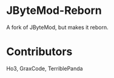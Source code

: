 # JByteMod-Reborn
A fork of JByteMod, but makes it reborn.

# Contributors
Ho3, GraxCode, TerriblePanda

